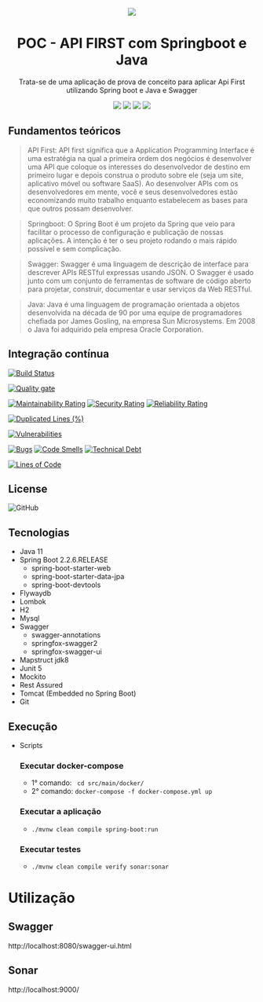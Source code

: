 <div align="center">

![](https://img.shields.io/badge/Status-Em%20Desenvolvimento-orange)
</div>

<div align="center">

# POC - API FIRST com Springboot e Java
Trata-se de uma aplicação de prova de conceito para aplicar Api First utilizando Spring boot e Java e Swagger

![](https://img.shields.io/badge/Autor-Wesley%20Oliveira%20Santos-brightgreen)
![](https://img.shields.io/badge/Language-java-brightgreen)
![](https://img.shields.io/badge/Framework-springboot-brightgreen)
![](https://img.shields.io/badge/docs-swagger-brightgreen)

</div> 

## Fundamentos teóricos

> API First: API first significa que a Application Programming Interface  é uma estratégia na qual a primeira ordem dos negócios é desenvolver uma API que coloque os interesses do desenvolvedor de destino em primeiro lugar e depois construa o produto sobre ele (seja um site, aplicativo móvel ou software SaaS). Ao desenvolver APIs com os desenvolvedores em mente, você e seus desenvolvedores estão economizando muito trabalho enquanto estabelecem as bases para que outros possam desenvolver.

> Springboot: O Spring Boot é um projeto da Spring que veio para facilitar o processo de configuração e publicação de nossas aplicações. A intenção é ter o seu projeto rodando o mais rápido possível e sem complicação.

> Swagger: Swagger é uma linguagem de descrição de interface para descrever APIs RESTful expressas usando JSON. O Swagger é usado junto com um conjunto de ferramentas de software de código aberto para projetar, construir, documentar e usar serviços da Web RESTful.

> Java: Java é uma linguagem de programação orientada a objetos desenvolvida na década de 90 por uma equipe de programadores chefiada por James Gosling, na empresa Sun Microsystems. Em 2008 o Java foi adquirido pela empresa Oracle Corporation.



## Integração contínua
[![Build Status](https://travis-ci.com/wesleyosantos91/poc-api-first.svg?branch=master)](https://travis-ci.com/wesleyosantos91/poc-api-first)

[![Quality gate](https://sonarcloud.io/api/project_badges/quality_gate?project=wesleyosantos91_poc-api-first)](https://sonarcloud.io/dashboard?id=wesleyosantos91_poc-api-first)

[![Maintainability Rating](https://sonarcloud.io/api/project_badges/measure?project=wesleyosantos91_poc-api-first&metric=sqale_rating)](https://sonarcloud.io/dashboard?id=wesleyosantos91_poc-api-first)
[![Security Rating](https://sonarcloud.io/api/project_badges/measure?project=wesleyosantos91_poc-api-first&metric=security_rating)](https://sonarcloud.io/dashboard?id=wesleyosantos91_poc-api-first)
[![Reliability Rating](https://sonarcloud.io/api/project_badges/measure?project=wesleyosantos91_poc-api-first&metric=reliability_rating)](https://sonarcloud.io/dashboard?id=wesleyosantos91_poc-api-first)

[![Duplicated Lines (%)](https://sonarcloud.io/api/project_badges/measure?project=wesleyosantos91_poc-api-first&metric=duplicated_lines_density)](https://sonarcloud.io/dashboard?id=wesleyosantos91_poc-api-first)

[![Vulnerabilities](https://sonarcloud.io/api/project_badges/measure?project=wesleyosantos91_poc-api-first&metric=vulnerabilities)](https://sonarcloud.io/dashboard?id=wesleyosantos91_poc-api-first)

[![Bugs](https://sonarcloud.io/api/project_badges/measure?project=wesleyosantos91_poc-api-first&metric=bugs)](https://sonarcloud.io/dashboard?id=wesleyosantos91_poc-api-first)
[![Code Smells](https://sonarcloud.io/api/project_badges/measure?project=wesleyosantos91_poc-api-first&metric=code_smells)](https://sonarcloud.io/dashboard?id=wesleyosantos91_poc-api-first)
[![Technical Debt](https://sonarcloud.io/api/project_badges/measure?project=wesleyosantos91_poc-api-first&metric=sqale_index)](https://sonarcloud.io/dashboard?id=wesleyosantos91_poc-api-first)

[![Lines of Code](https://sonarcloud.io/api/project_badges/measure?project=wesleyosantos91_poc-api-first&metric=ncloc)](https://sonarcloud.io/dashboard?id=wesleyosantos91_poc-api-first)

## License
![GitHub](https://img.shields.io/github/license/wesleyosantos91/poc-api-first)

## Tecnologias
- Java 11
- Spring Boot 2.2.6.RELEASE
  - spring-boot-starter-web
  - spring-boot-starter-data-jpa
  - spring-boot-devtools
- Flywaydb
- Lombok
- H2
- Mysql
- Swagger
  - swagger-annotations
  - springfox-swagger2
  - springfox-swagger-ui
- Mapstruct jdk8
- Junit 5
- Mockito
- Rest Assured
- Tomcat (Embedded no Spring Boot)
- Git

## Execução

- Scripts
  ### Executar docker-compose
  - 1° comando: ``` cd src/main/docker/```
  - 2° comando: ```docker-compose -f docker-compose.yml up```
  ### Executar a aplicação
  -  ```./mvnw clean compile spring-boot:run```
  ### Executar testes
  -  ```./mvnw clean compile verify sonar:sonar```

# Utilização

## Swagger
http://localhost:8080/swagger-ui.html

## Sonar
http://localhost:9000/
    
